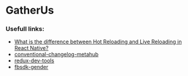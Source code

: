 # GatherUs


### Usefull links:

* [What is the difference between Hot Reloading and Live Reloading in React Native?](https://stackoverflow.com/questions/41428954/what-is-the-difference-between-hot-reloading-and-live-reloading-in-react-native)
* [conventional-changelog-metahub](https://github.com/pvdlg/conventional-changelog-metahub)
* [redux-dev-tools](https://github.com/jhen0409/react-native-debugger/blob/master/docs/redux-devtools-integration.md)
* [fbsdk-gender](https://stackoverflow.com/questions/24945763/facebook-graph-api-how-to-get-gender-from-public-profile)